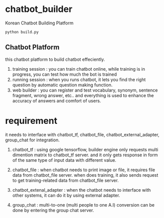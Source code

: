 # chatbot_builder
Korean Chatbot Building Platform
```
python build.py
```

## Chatbot Platform
this chatbot platform to build chatbot effeciently.

1. training session : you can train chatbot online, while training is in progress, you can test how much the bot is trained
2. running session : when you runs chatbot, it lets you find the right question by automatic question making function.
3. web builder : you can register and test vocabulary, synonym, sentence fragment, wrong answer, etc.. and everything is used to
enhance the accuracy of answers and comfort of users.

# requirement
it needs to interface with chatbot_tf, chatbot_file, chatbot_external_adapter, group_chat for integration.
1. chatbot_tf : using google tensorflow, builder engine only requests multi dimention matrix to chatbot_tf server. and it only gets response in form of the same type of input data with different value.

2. chatbot_file : when chatbot needs to print image or file, it requires file data from chatbot_file server. when does training, it also sends request to get training-related data from chatbot_file server.

3. chatbot_extenal_adapter : when the chatbot needs to interface with other systems, it can do it by using external adapter.

4. group_chat : multi-to-one (multi people to one A.I) conversion can be done by entering the group chat server.
